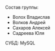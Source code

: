Состав группы:<br>
* Волох Владислав<br>
* Волков Андрей<br>
* Сахаров Алексей<br>
* Садреева Юля<br>

СУБД: MySQL
